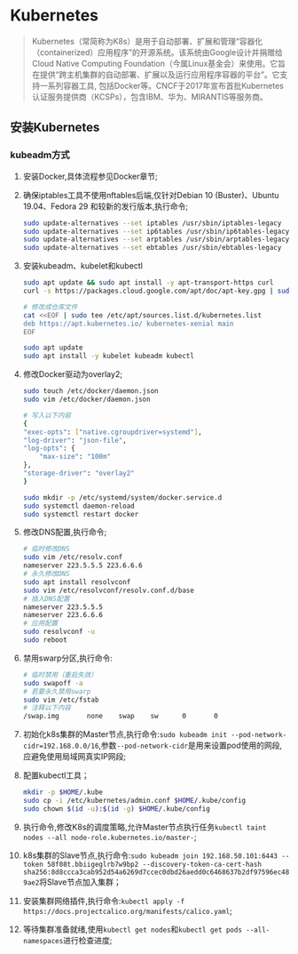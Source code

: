 # Kubernetes

> Kubernetes（常简称为K8s）是用于自动部署、扩展和管理“容器化（containerized）应用程序”的开源系统。该系统由Google设计并捐赠给Cloud Native Computing Foundation（今属Linux基金会）来使用。它旨在提供“跨主机集群的自动部署、扩展以及运行应用程序容器的平台”。它支持一系列容器工具, 包括Docker等。CNCF于2017年宣布首批Kubernetes认证服务提供商（KCSPs），包含IBM、华为、MIRANTIS等服务商。 

## 安装Kubernetes

### kubeadm方式

1. 安装Docker,具体流程参见Docker章节;
2. 确保iptables工具不使用nftables后端,仅针对Debian 10 (Buster)、Ubuntu 19.04、Fedora 29 和较新的发行版本,执行命令;

    ```bash
    sudo update-alternatives --set iptables /usr/sbin/iptables-legacy
    sudo update-alternatives --set ip6tables /usr/sbin/ip6tables-legacy
    sudo update-alternatives --set arptables /usr/sbin/arptables-legacy
    sudo update-alternatives --set ebtables /usr/sbin/ebtables-legacy
    ```
3. 安装kubeadm、kubelet和kubectl

    ```bash
    sudo apt update && sudo apt install -y apt-transport-https curl
    curl -s https://packages.cloud.google.com/apt/doc/apt-key.gpg | sudo apt-key add -
    
    # 修改成仓库文件
    cat <<EOF | sudo tee /etc/apt/sources.list.d/kubernetes.list
    deb https://apt.kubernetes.io/ kubernetes-xenial main
    EOF

    sudo apt update
    sudo apt install -y kubelet kubeadm kubectl
    ```
4. 修改Docker驱动为overlay2;

    ```bash
    sudo touch /etc/docker/daemon.json
    sudo vim /etc/docker/daemon.json
   
    # 写入以下内容
    {
    "exec-opts": ["native.cgroupdriver=systemd"],
    "log-driver": "json-file",
    "log-opts": {
        "max-size": "100m"
    },
    "storage-driver": "overlay2"
    }
    
    sudo mkdir -p /etc/systemd/system/docker.service.d
    sudo systemctl daemon-reload
    sudo systemctl restart docker
    ```
5. 修改DNS配置,执行命令;

    ```bash
    # 临时修改DNS
    sudo vim /etc/resolv.conf
    nameserver 223.5.5.5 223.6.6.6
    # 永久修改DNS
    sudo apt install resolvconf
    sudo vim /etc/resolvconf/resolv.conf.d/base
    # 插入DNS配置
    nameserver 223.5.5.5
    nameserver 223.6.6.6
    # 应用配置
    sudo resolvconf -u
    sudo reboot
    ```
6. 禁用swarp分区,执行命令:

    ```bash
    # 临时禁用（重启失效）
    sudo swapoff -a
    # 若要永久禁用swarp
    sudo vim /etc/fstab
    # 注释以下内容
    /swap.img       none    swap    sw      0       0
    ```
7. 初始化k8s集群的Master节点,执行命令:`sudo kubeadm init --pod-network-cidr=192.168.0.0/16`,参数`--pod-network-cidr`是用来设置pod使用的网段,应避免使用局域网真实IP网段;
8. 配置kubectl工具；

    ```bash
    mkdir -p $HOME/.kube
    sudo cp -i /etc/kubernetes/admin.conf $HOME/.kube/config
    sudo chown $(id -u):$(id -g) $HOME/.kube/config
    ```

9. 执行命令,修改K8s的调度策略,允许Master节点执行任务`kubectl taint nodes --all node-role.kubernetes.io/master-`;
10. k8s集群的Slave节点,执行命令:`sudo kubeadm join 192.168.50.101:6443 --token 58f08t.bbiigeglrb7w9bp2 --discovery-token-ca-cert-hash sha256:8d8ccca3cab952d54a6269d7ccec0dbd26aedd0c6468637b2df97596ec489ae2`将Slave节点加入集群；
11. 安装集群网络插件,执行命令:`kubectl apply -f https://docs.projectcalico.org/manifests/calico.yaml`;
12. 等待集群准备就绪,使用`kubectl get nodes`和`kubectl get pods --all-namespaces`进行检查进度;